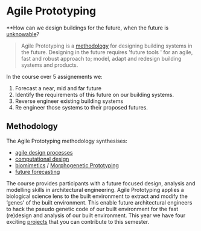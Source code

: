 # Agile Prototyping

**How can we design buildings for the future, when the future is [unknowable]? 

>Agile Prototyping is a [methodology] for designing building systems in the future. Designing in the future requires 'future tools
>' for an agile, fast and robust approach to; model, adapt and redesign building systems and products.

In the course over 5 assignements we:



1. Forecast a near, mid and far future
2. Identify the requirements of this future on our building systems.
3. Reverse engineer existing building systems
4. Re engineer those systems to their proposed futures.

## Methodology
The Agile Prototyping methodology synthesises:
- [agile design processes](Concepts/Agile) 
- [computational design](Concepts/ComputationalDesign)
- [biomimetics](Concepts/Biomimetics) / [Morphogenetic Prototyping](Concepts/MorphogeneticPrototyping)
- [future forecasting](Concepts/Futures)

The course provides participants with a future focused design, analysis and modelling skills in architectural engineering. Agile Prototyping applies a biological science lens to the built environment to extract and modify the ‘genes’ of the built environment. This enable future architectural engineers to hack the pseudo genetic code of our built environment for the fast (re)design and analysis of our built environment. This year we have four exciting [projects] that you can contribute to this semester.


<!-- link -->
[meta disciplinary systems]: Concepts/MetaDisciplinary
[unknowable]: Concepts/Futures
[uncertainty]: Concepts/uncertainty
[future]: Concepts/Futures
[methodology]: Methodology
[projects]: Projects

